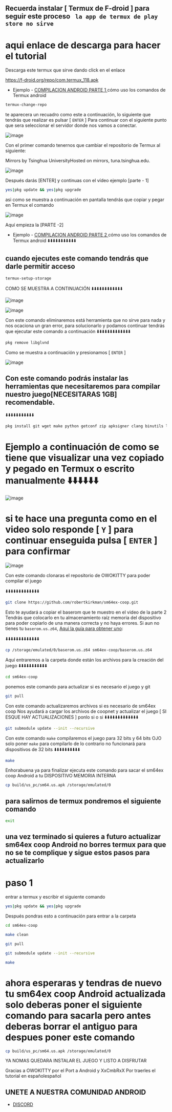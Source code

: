 ## Recuerda instalar [ Termux de F-droid ] para seguir este proceso ` la app de termux de play store no sirve` 

# aqui enlace de descarga para hacer el tutorial

Descarga este termux que sirve dando click en el enlace 

https://f-droid.org/repo/com.termux_118.apk

* Ejemplo - [COMPILACION ANDROID PARTE 1 ](https://youtu.be/qPx6AOsRWNw) cómo uso los comandos de Termux android

```bash
termux-change-repo
```
te aparecera un recuadro como este a continuación, lo siguiente que tendrás que realizar es 
pulsar [ `ENTER` ] Para continuar con el siguiente punto que sera seleccionar el servidor donde nos vamos a conectar.

![image](https://cdn.discordapp.com/attachments/1118222325054181457/1119162505613283459/207103623-82f57c13-c0c9-486b-b3bc-529ff13e4e3a.png)
 

Con el primer comando tenernos que cambiar el repositorio de Termux al siguiente: 

Mirrors by Tsinghua UniversityHosted on mirrors, tuna.tsinghua.edu.

![image](https://cdn.discordapp.com/attachments/1118222325054181457/1119164767609831465/207103874-9ab3eed7-c2c5-47da-89df-1b9e14cc95da.png)


Después darás [ENTER] y continuas con el vídeo ejemplo [parte - 1]

```bash
yes|pkg update && yes|pkg upgrade
```
asi como se muestra a continuación en pantalla tendrás que copiar y pegar en Termux el comando

![image](https://cdn.discordapp.com/attachments/1118222325054181457/1119171803810627654/Picsart_23-06-16_00-47-58-067.jpg)


Aquí empieza la [PARTE -2]
* Ejemplo - [COMPILACION ANDROID PARTE 2 ](https://youtu.be/nJFD_KKfXpA) cómo uso los comandos de Termux android
⬇️⬇️⬇️⬇️⬇️⬇️⬇️⬇️⬇️⬇️⬇️
## cuando ejecutes este comando tendrás que darle permitir acceso

```bash
termux-setup-storage
```
COMO SE MUESTRA A CONTINUACIÓN
⬇️⬇️⬇️⬇️⬇️⬇️⬇️⬇️⬇️⬇️⬇️⬇️

![image](https://cdn.discordapp.com/attachments/1118222325054181457/1119176215811600404/Screenshot_20230616-0057533.png)

![image](https://cdn.discordapp.com/attachments/1118222325054181457/1119174738246377542/Picsart_23-06-16_01-00-24-632.jpg)




Con este comando eliminaremos está herramienta que no sirve para nada y nos ocaciona un gran error, para solucionarlo y podamos continuar tendrás que ejecutar este comando a continuación
⬇️⬇️⬇️⬇️⬇️⬇️⬇️⬇️⬇️⬇️⬇️⬇️⬇️

```bash
pkg remove libglvnd
```
Como se muestra a continuación y presionamos [ `ENTER` ]

![image](https://cdn.discordapp.com/attachments/1118222325054181457/1119179813203226624/Picsart_23-06-16_01-20-34-392.jpg)


## Con este comando podrás instalar las herramientas que necesitaremos para compilar nuestro juego[NECESITARAS 1GB] recomendable.
⬇️⬇️⬇️⬇️⬇️⬇️⬇️⬇️⬇️⬇️⬇️
 
```bash
pkg install git wget make python getconf zip apksigner clang binutils libglvnd-dev aapt which
```
# Ejemplo a continuación de como se tiene que visualizar una vez copiado y pegado en Termux o escrito manualmente ⬇️⬇️⬇️⬇️⬇️⬇️

![image](https://cdn.discordapp.com/attachments/1118222325054181457/1119181665663717406/Picsart_23-06-16_01-28-08-338.jpg)


# si te hace una pregunta como en el video solo responde [ `Y` ]  para continuar enseguida pulsa [ `ENTER` ] para confirmar 
![image](https://cdn.discordapp.com/attachments/1118222325054181457/1119184784543993886/Picsart_23-06-16_01-40-28-221.jpg)

Con este comando clonaras el repositorio de OWOKITTY para poder compilar el juego

⬇️⬇️⬇️⬇️⬇️⬇️⬇️⬇️⬇️⬇️⬇️⬇️⬇️

```bash
git clone https://github.com/robertkirkman/sm64ex-coop.git
```

Esto te ayudará a copiar el baserom que te muestro en el video de la parte 2
Tendrás que colocarlo en tu almacenamiento raíz memoria del dispositivo para poder copiarlo de una manera correcta y no haya errores. Si aun no tienes tu `baserom.us.z64`, [Aqui la guía para obtener uno](https://github.com/sanni/cartreader/wiki/What-to-order):

⬇️⬇️⬇️⬇️⬇️⬇️⬇️⬇️⬇️⬇️⬇️⬇️⬇️

```bash
cp /storage/emulated/0/baserom.us.z64 sm64ex-coop/baserom.us.z64
```
Aquí entraremos a la carpeta donde están los archivos para la creación del juego
⬇️⬇️⬇️⬇️⬇️⬇️⬇️⬇️⬇️⬇️⬇️

```bash
cd sm64ex-coop
```
ponemos este comando para actualizar si es necesario el juego y git 

```bash
git pull
```
Con este comando actualizaremos archivos si es necesario de sm64ex coop
Nos ayudará a cargar los archivos de coopnet y actualizar el juego [ SI ESQUE HAY ACTUALIZACIONES ] ponlo si o si
⬇️⬇️⬇️⬇️⬇️⬇️⬇️⬇️⬇️⬇️⬇️⬇️⬇️

```bash
git submodule update --init --recursive
```
Con este comando `make` compilaremos el juego para 32 bits y 64 bits OJO solo poner `make` para compilarlo de lo contrario no funcionará para dispositivos de 32 bits ⬇️⬇️⬇️⬇️⬇️⬇️⬇️⬇️⬇️⬇️

```bash
make
```

Enhorabuena ya para finalizar ejecuta este comando para sacar el sm64ex coop Android a tu DISPOSITIVO MEMORIA INTERNA

```bash
cp build/us_pc/sm64.us.apk /storage/emulated/0
```

## para salirnos de termux pondremos el siguiente comando 
```bash
exit
```

## una vez terminado si quieres a futuro actualizar sm64ex coop Android no borres termux para que no se te complique y sigue estos pasos para actualizarlo

# paso 1

entrar a termux y escribir el siguiente comando

```bash
yes|pkg update && yes|pkg upgrade
```

Después pondras esto a continuación para entrar a la carpeta 

```bash
cd sm64ex-coop
```

```bash
make clean
```

```bash
git pull
```

```bash
git submodule update --init --recursive
```

```bash
make
```

# ahora esperaras y tendras de nuevo tu sm64ex coop Android actualizada solo deberas poner el siguiente comando para sacarla pero antes deberas borrar el antiguo para despues poner este comando

```bash
cp build/us_pc/sm64.us.apk /storage/emulated/0
```



YA NOMAS QUEDARA INSTALAR EL JUEGO Y LISTO A DISFRUTAR


Gracias a OWOKITTY por el Port a Android y XxCmbRxX Por traerles el tutorial en españolespañol

## UNETE A NUESTRA COMUNIDAD ANDROID

* [DISCORD](https://discord.gg/tmTdjhaB)

